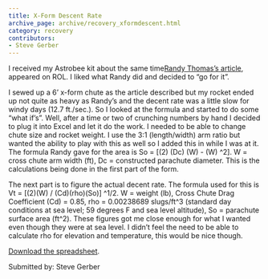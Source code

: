 ```yaml
---
title: X-Form Descent Rate
archive_page: archive/recovery_xformdescent.html
category: recovery
contributors:
- Steve Gerber
---
```

I received my Astrobee kit about the same time[Randy Thomas’s article](http://www.rocketryonline.com/how-to/astrobee/astrobee_proj.html), appeared on ROL. I liked what Randy did and decided to “go for it”.

I sewed up a 6’ x-form chute as the article described but my rocket ended up not quite as heavy as Randy’s and the decent rate was a little slow for windy days (12.7 ft./sec.). So I looked at the formula and started to do some “what if’s”. Well, after a time or two of crunching numbers by hand I decided to plug it into Excel and let it do the work. I needed to be able to change chute size and rocket weight. I use the 3:1 (length/width) arm ratio but wanted the ability to play with this as well so I added this in while I was at it. The formula Randy gave for the area is So = [(2) (Dc) (W) - (W) ^2]. W = cross chute arm width (ft), Dc = constructed parachute diameter. This is the calculations being done in the first part of the form.

The next part is to figure the actual decent rate. The formula used for this is Vt = [(2)(W) / (Cd)(rho)(So)] ^1/2. W = weight (lb), Cross Chute Drag Coefficient (Cd) = 0.85, rho = 0.00238689 slugs/ft^3 (standard day conditions at sea level; 59 degrees F and sea level altitude), So = parachute surface area (ft^2). These figures got me close enough for what I wanted even though they were at sea level. I didn’t feel the need to be able to calculate rho for elevation and temperature, this would be nice though.

[Download the spreadsheet](xformdescent.xls).

Submitted by: Steve Gerber

